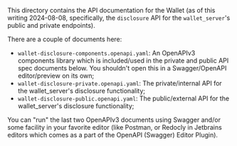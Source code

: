 This directory contains the API documentation for the Wallet (as of this writing
2024-08-08, specifically, the `disclosure` API for the `wallet_server`'s public
and private endpoints).

There are a couple of documents here:

  * `wallet-disclosure-components.openapi.yaml`: An OpenAPIv3 components library
    which is included/used in the private and public API spec documents below.
    You shouldn't open this in a Swagger/OpenAPI editor/preview on its own;
  * `wallet-disclosure-private.openapi.yaml`: The private/internal API for the
    wallet_server's disclosure functionality;
  * `wallet-disclosure-public.openapi.yaml`: The public/external API for the
    wallet_server's disclosure functionality;

You can "run" the last two OpenAPIv3 documents using Swagger and/or some
facility in your favorite editor (like Postman, or Redocly in Jetbrains editors
which comes as a part of the OpenAPI (Swagger) Editor Plugin).

